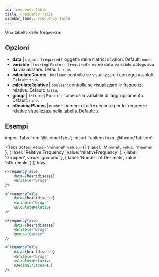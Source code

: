 ```yaml
---
id: frequency-table
title: Frequency Table
sidebar_label: Frequency Table
---
```


Una tabella delle frequenze.

## Opzioni

* __data__ | `object (required)`: oggetto delle matrici di valori. Default: `none`.
* __variable__ | `(string|Factor) (required)`: nome della variabile categorica da visualizzare. Default: `none`.
* __calculateCounts__ | `boolean`: controlla se visualizzare i conteggi assoluti. Default: `true`.
* __calculateRelative__ | `boolean`: controlla se visualizzare le frequenze relative. Default: `false`.
* __group__ | `(string|Factor)`: nome della variabile di raggruppamento. Default: `none`.
* __nDecimalPlaces__ | `number`: numero di cifre decimali per le frequenze relative visualizzate nella tabella. Default: `3`.


## Esempi

import Tabs from '@theme/Tabs';
import TabItem from '@theme/TabItem';

<Tabs
    defaultValue="minimal"
    values={[
        { label: 'Minimal', value: 'minimal' },
        { label: 'Relative Frequency', value: 'relativeFrequency' },
        { label: 'Grouped', value: 'grouped' },
        { label: 'Number of Decimals', value: 'nDecimals' }
    ]}
    lazy
>

<TabItem value="minimal">

```jsx live
<FrequencyTable
    data={heartdisease} 
    variable="Drugs"
/>
```
</TabItem>

<TabItem value="relativeFrequency">

```jsx live
<FrequencyTable
    data={heartdisease} 
    variable="Drugs"
    calculateRelative
/>
```
</TabItem>

<TabItem value="grouped">

```jsx live
<FrequencyTable
    data={heartdisease} 
    variable="Drugs"
    group="Gender"
/>
```
</TabItem>

<TabItem value="nDecimals">

```jsx live
<FrequencyTable
    data={heartdisease} 
    variable="Drugs"
    calculateRelative 
    nDecimalPlaces={3}
/>
```

</TabItem>
